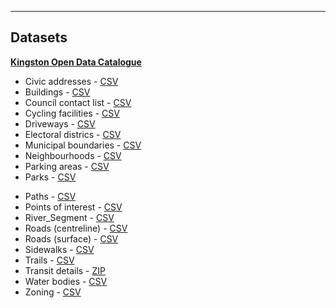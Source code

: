 ------------------------------------------

## Datasets

[**Kingston Open Data Catalogue**](https://www.cityofkingston.ca/explore/data-catalogue)

<div class="row">
    <div class="6u 12u$(medium)">
        <ul>
            <li>Civic addresses - <a href="/datasets/Civic_Address.csv">CSV</a></li>
            <li>Buildings - <a href="/datasets/Building.csv">CSV</a></li>
            <li>Council contact list - <a href="/datasets/Council_Contact_List.csv">CSV</a></li>
            <li>Cycling facilities - <a href="/datasets/Cycling_Facilities.csv">CSV</a></li>
            <li>Driveways - <a href="/datasets/Driveway.csv">CSV</a></li>
            <li>Electoral districs - <a href="/datasets/Electoral_District.csv">CSV</a></li>
            <li>Municipal boundaries - <a href="/datasets/Municipal_Boundary.csv">CSV</a></li>
            <li>Neighbourhoods - <a href="/datasets/Neighbourhood.csv">CSV</a></li>
            <li>Parking areas - <a href="/datasets/Parking_Area.csv">CSV</a></li>
            <li>Parks - <a href="/datasets/Park.csv">CSV</a></li>
        </ul>
    </div>
    <div class="6u 12u$(medium)">
        <ul>
            <li>Paths - <a href="/datasets/Path.csv">CSV</a></li>
            <li>Points of interest - <a href="/datasets/Point_of_Interest.csv">CSV</a></li>
            <li>River_Segment - <a href="/datasets/River_Segment.csv">CSV</a></li>
            <li>Roads (centreline) - <a href="/datasets/Road_Segment.csv">CSV</a></li>
            <li>Roads (surface) - <a href="/datasets/Road_Surface.csv">CSV</a></li>
            <li>Sidewalks - <a href="/datasets/Sidewalk.csv">CSV</a></li>
            <li>Trails - <a href="/datasets/Trail.csv">CSV</a></li>
            <li>Transit details - <a href="/datasets/gtfs.zip">ZIP</a></li>
            <li>Water bodies - <a href="/datasets/Waterbody.csv">CSV</a></li>
            <li>Zoning - <a href="/datasets/Zoning_Consolidation.csv">CSV</a></li>
        </ul>
    </div>
</div>
